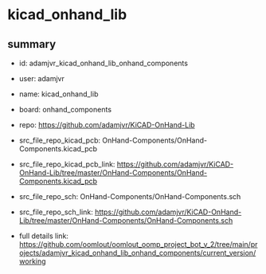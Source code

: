 # kicad_onhand_lib
 
## summary 
* id: adamjvr_kicad_onhand_lib_onhand_components
* user: adamjvr
* name: kicad_onhand_lib
* board: onhand_components
* repo: https://github.com/adamjvr/KiCAD-OnHand-Lib
* src_file_repo_kicad_pcb: OnHand-Components/OnHand-Components.kicad_pcb
* src_file_repo_kicad_pcb_link: https://github.com/adamjvr/KiCAD-OnHand-Lib/tree/master/OnHand-Components/OnHand-Components.kicad_pcb


* src_file_repo_sch: OnHand-Components/OnHand-Components.sch
* src_file_repo_sch_link: https://github.com/adamjvr/KiCAD-OnHand-Lib/tree/master/OnHand-Components/OnHand-Components.sch
* full details link: https://github.com/oomlout/oomlout_oomp_project_bot_v_2/tree/main/projects/adamjvr_kicad_onhand_lib_onhand_components/current_version/working  







